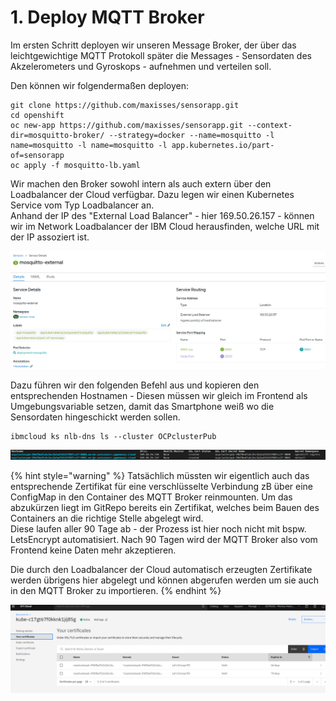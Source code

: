 # 1. Deploy MQTT Broker

Im ersten Schritt deployen wir unseren Message Broker, der über das leichtgewichtige MQTT Protokoll später die Messages - Sensordaten des Akzelerometers und Gyroskops - aufnehmen und verteilen soll.

Den können wir folgendermaßen deployen:

```text
git clone https://github.com/maxisses/sensorapp.git
cd openshift
oc new-app https://github.com/maxisses/sensorapp.git --context-dir=mosquitto-broker/ --strategy=docker --name=mosquitto -l name=mosquitto -l name=mosquitto -l app.kubernetes.io/part-of=sensorapp
oc apply -f mosquitto-lb.yaml
```

Wir machen den Broker sowohl intern als auch extern über den Loadbalancer der Cloud verfügbar. Dazu legen wir einen Kubernetes Service vom Typ Loadbalancer an.  
Anhand der IP des "External Load Balancer" - hier 169.50.26.157  - können wir im Network Loadbalancer der IBM Cloud herausfinden, welche URL mit der IP assoziert ist.

![](../../../../../.gitbook/assets/image%20%2822%29.png)

Dazu führen wir den folgenden Befehl aus und kopieren den entsprechenden Hostnamen - Diesen müssen wir gleich im Frontend als Umgebungsvariable setzen, damit das Smartphone weiß wo die Sensordaten hingeschickt werden sollen.

```text
ibmcloud ks nlb-dns ls --cluster OCPclusterPub
```

![](../../../../../.gitbook/assets/image%20%2826%29.png)

{% hint style="warning" %}
Tatsächlich müssten wir eigentlich auch das entsprechende Zertifikat für eine verschlüsselte Verbindung zB über eine ConfigMap in den Container des MQTT Broker reinmounten. Um das abzukürzen liegt im GitRepo bereits ein Zertifikat, welches beim Bauen des Containers an die richtige Stelle abgelegt wird.  
Diese laufen aller 90 Tage ab - der Prozess ist hier noch nicht mit bspw. LetsEncrypt automatisiert. Nach 90 Tagen wird der MQTT Broker also vom Frontend keine Daten mehr akzeptieren.

Die durch den Loadbalancer der Cloud automatisch erzeugten Zertifikate werden übrigens hier abgelegt und können abgerufen werden um sie auch in den MQTT Broker zu importieren.
{% endhint %}

![](../../../../../.gitbook/assets/image%20%2815%29.png)

